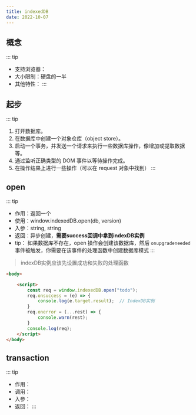 ```yaml
---
title: indexedDB
date: 2022-10-07
---
```

## 概念
::: tip
* 支持浏览器：
* 大小限制：硬盘的一半
* 其他特性：
:::
## 起步
::: tip
1. 打开数据库。
2. 在数据库中创建一个对象仓库（object store）。
3. 启动一个事务，并发送一个请求来执行一些数据库操作，像增加或提取数据等。
4. 通过监听正确类型的 DOM 事件以等待操作完成。
5. 在操作结果上进行一些操作（可以在 request 对象中找到）
:::
## open
::: tip
* 作用：返回一个
* 使用：window.indexedDB.open(db, version)
* 入参：string, string
* 返回：异步创建，**需要success回调中拿到indexDB实例**
* tip： 如果数据库不存在，open 操作会创建该数据库，然后 `onupgradeneeded` 事件被触发，你需要在该事件的处理函数中创建数据库模式
:::
>indexDB实例应该先设置成功和失败的处理函数
```html
<body>

    <script>
        const req = window.indexedDB.open("todo");
        req.onsuccess = (e) => {
            console.log(e.target.result);  // IndexDB实例
        }
        req.onerror = (...rest) => {
            console.warn(rest);
        }
        console.log(req);
    </script>
</body>
```
## transaction
::: tip
* 作用：
* 调用：
* 入参：
* 返回：
:::